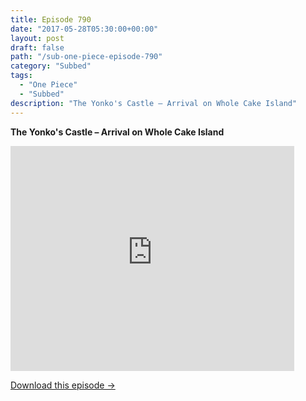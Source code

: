 ```yaml
---
title: Episode 790
date: "2017-05-28T05:30:00+00:00"
layout: post
draft: false
path: "/sub-one-piece-episode-790"
category: "Subbed"
tags:
  - "One Piece"
  - "Subbed"
description: "The Yonko's Castle – Arrival on Whole Cake Island"
---
```


**The Yonko's Castle – Arrival on Whole Cake Island**

<iframe width="640" height="360" src="https://www.rapidvideo.com/e/G6FRPGY5PK" frameborder="0" marginwidth=0 marginheight=0 scrolling=no allowfullscreen style="max-width:90%;"></iframe>

<a href="http://ouo.io/qs/eCodkFEQ?s=https://www.rapidvideo.com/d/G6FRPGY5PK" class="styled_a">Download this episode →</a>

